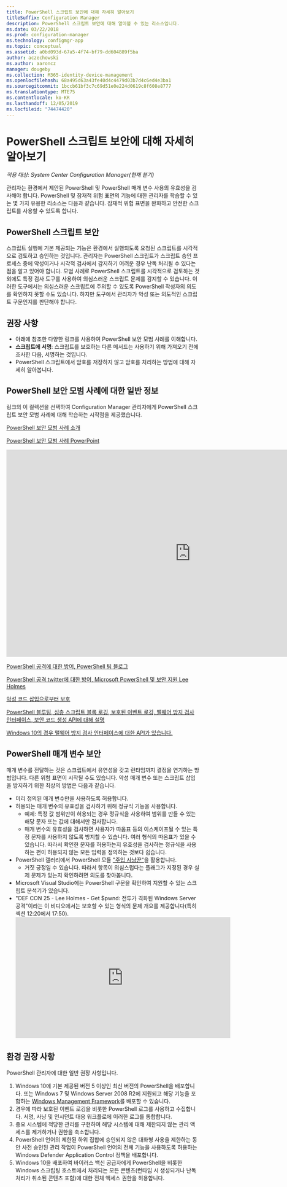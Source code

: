 ```yaml
---
title: PowerShell 스크립트 보안에 대해 자세히 알아보기
titleSuffix: Configuration Manager
description: PowerShell 스크립트 보안에 대해 알아볼 수 있는 리소스입니다.
ms.date: 03/22/2018
ms.prod: configuration-manager
ms.technology: configmgr-app
ms.topic: conceptual
ms.assetid: a0bd093d-67a5-4f74-bf79-dd604889f5ba
author: aczechowski
ms.author: aaroncz
manager: dougeby
ms.collection: M365-identity-device-management
ms.openlocfilehash: 68a495d63a43fe40d4c4479d03b7d4c6ed4e3ba1
ms.sourcegitcommit: 1bccb61bf3c7c69d51e0e224d0619c8f608e8777
ms.translationtype: MTE75
ms.contentlocale: ko-KR
ms.lasthandoff: 12/05/2019
ms.locfileid: "74474420"
---
```

# <a name="learn-more-about-powershell-script-security"></a>PowerShell 스크립트 보안에 대해 자세히 알아보기

*적용 대상: System Center Configuration Manager(현재 분기)*

관리자는 환경에서 제안된 PowerShell 및 PowerShell 매개 변수 사용의 유효성을 검사해야 합니다. PowerShell 및 잠재적 위험 표면의 기능에 대한 관리자를 학습할 수 있는 몇 가지 유용한 리소스는 다음과 같습니다. 잠재적 위험 표면을 완화하고 안전한 스크립트를 사용할 수 있도록 합니다.

## <a name="powershell-script-security"></a>PowerShell 스크립트 보안
스크립트 실행에 기본 제공되는 기능은 환경에서 실행되도록 요청된 스크립트를 시각적으로 검토하고 승인하는 것입니다. 관리자는 PowerShell 스크립트가 스크립트 승인 프로세스 중에 악성이거나 시각적 검사에서 감지하기 어려운 경우 난독 처리될 수 있다는 점을 알고 있어야 합니다. 모범 사례로 PowerShell 스크립트를 시각적으로 검토하는 것 외에도 특정 검사 도구를 사용하여 의심스러운 스크립트 문제를 감지할 수 있습니다. 이러한 도구에서는 의심스러운 스크립트에 주의할 수 있도록 PowerShell 작성자의 의도를 확인하지 못할 수도 있습니다. 하지만 도구에서 관리자가 악성 또는 의도적인 스크립트 구문인지를 판단해야 합니다.

## <a name="recommendations"></a>권장 사항
- 아래에 참조한 다양한 링크를 사용하여 PowerShell 보안 모범 사례를 이해합니다.
- **스크립트에 서명**: 스크립트를 보호하는 다른 메서드는 사용하기 위해 가져오기 전에 조사한 다음, 서명하는 것입니다.
- PowerShell 스크립트에서 암호를 저장하지 않고 암호를 처리하는 방법에 대해 자세히 알아봅니다.


## <a name="general-information-about-powershell-security-best-practices"></a>PowerShell 보안 모범 사례에 대한 일반 정보

링크의 이 컬렉션을 선택하여 Configuration Manager 관리자에게 PowerShell 스크립트 보안 모범 사례에 대해 학습하는 시작점을 제공했습니다.  

[PowerShell 보안 모범 사례 소개](https://blogs.msdn.microsoft.com/powershell/2013/12/16/powershell-security-best-practices/ )

[PowerShell 보안 모범 사례 PowerPoint](https://msdnshared.blob.core.windows.net/media/MSDNBlogsFS/prod.evol.blogs.msdn.com/CommunityServer.Blogs.Components.WeblogFiles/00/00/00/63/74/metablogapi/1055.PowerShell-Security-Best-Practices_3CA24C32.pptx)

<iframe src="https://channel9.msdn.com/Events/Blue-Hat-Security-Briefings/BlueHat-Security-Briefings-Fall-2013-Sessions/PowerShell-Best-Practices/player" width="960" height="540" allowFullScreen frameBorder="0"></iframe>

[PowerShell 공격에 대한 방어, PowerShell 팀 블로그](https://blogs.msdn.microsoft.com/powershell/2017/10/23/defending-against-powershell-attacks/)

[PowerShell 공격 twitter에 대한 방어, Microsoft PowerShell 및 보안 지원 Lee Holmes](https://twitter.com/Lee_Holmes/status/922462821081694208)

[악성 코드 삽입으로부터 보호](https://blogs.msdn.microsoft.com/powershell/2006/11/22/protecting-against-malicious-code-injection/)

[PowerShell 블루팀, 심층 스크립트 블록 로깅, 보호된 이벤트 로깅, 맬웨어 방지 검사 인터페이스, 보안 코드 생성 API에 대해 설명](https://blogs.msdn.microsoft.com/powershell/2015/06/09/powershell-the-blue-team/)

[Windows 10의 경우 맬웨어 방지 검사 인터페이스에 대한 API가 있습니다.](https://cloudblogs.microsoft.com/microsoftsecure/2015/06/09/windows-10-to-offer-application-developers-new-malware-defenses/?source=mmpc)

## <a name="powershell-parameters-security"></a>PowerShell 매개 변수 보안
매개 변수를 전달하는 것은 스크립트에서 유연성을 갖고 런타임까지 결정을 연기하는 방법입니다. 다른 위험 표면이 시작될 수도 있습니다. 악성 매개 변수 또는 스크립트 삽입을 방지하기 위한 최상의 방법은 다음과 같습니다.

- 미리 정의된 매개 변수만을 사용하도록 허용합니다.
- 허용되는 매개 변수의 유효성을 검사하기 위해 정규식 기능을 사용합니다.
    - 예제: 특정 값 범위만이 허용되는 경우 정규식을 사용하여 범위를 만들 수 있는 해당 문자 또는 값에 대해서만 검사합니다.
    - 매개 변수의 유효성을 검사하면 사용자가 따옴표 등의 이스케이프될 수 있는 특정 문자를 사용하지 않도록 방지할 수 있습니다. 여러 형식의 따옴표가 있을 수 있습니다. 따라서 확인한 문자를 허용하는지 유효성을 검사하는 정규식을 사용하는 편이 허용되지 않는 모든 입력을 정의하는 것보다 쉽습니다.
- PowerShell 갤러리에서 PowerShell 모듈 ["주입 사냥꾼"](https://www.powershellgallery.com/packages/InjectionHunter/1.0.0)을 활용합니다.
    - 거짓 긍정일 수 있습니다. 따라서 항목이 의심스럽다는 플래그가 지정된 경우 실제 문제가 있는지 확인하려면 의도를 찾아봅니다. 
- Microsoft Visual Studio에는 PowerShell 구문을 확인하여 지원할 수 있는 스크립트 분석기가 있습니다.
- "DEF CON 25 - Lee Holmes - Get $pwnd: 전투가 격화된 Windows Server 공격"이라는 이 비디오에서는 보호할 수 있는 형식의 문제 개요를 제공합니다(특히 섹션 12:20에서 17:50).     <iframe width="560" height="315" src="https://www.youtube.com/embed/ahxMOAAani8" frameborder="0" allow="autoplay; encrypted-media" allowfullscreen></iframe>

## <a name="environment-recommendations"></a>환경 권장 사항
PowerShell 관리자에 대한 일반 권장 사항입니다.
1. Windows 10에 기본 제공된 버전 5 이상인 최신 버전의 PowerShell을 배포합니다. 또는 Windows 7 및 Windows Server 2008 R2에 지원되고 해당 기능을 포함하는 [Windows Management Framework](https://www.microsoft.com/download/details.aspx?id=54616)를 배포할 수 있습니다. 
2. 경우에 따라 보호된 이벤트 로깅을 비롯한 PowerShell 로그를 사용하고 수집합니다. 서명, 사냥 및 인시던트 대응 워크플로에 이러한 로그를 통합합니다.
3. 중요 시스템에 적당한 관리를 구현하여 해당 시스템에 대해 제한되지 않는 관리 액세스를 제거하거나 권한을 축소합니다.
4. PowerShell 언어의 제한된 하위 집합에 승인되지 않은 대화형 사용을 제한하는 동안 사전 승인된 관리 작업이 PowerShell 언어의 전체 기능을 사용하도록 허용하는 Windows Defender Application Control 정책을 배포합니다.
5. Windows 10을 배포하여 바이러스 백신 공급자에게 PowerShell을 비롯한 Windows 스크립팅 호스트에서 처리되는 모든 콘텐츠(런타임 시 생성되거나 난독 처리가 취소된 콘텐츠 포함)에 대한 전체 액세스 권한을 허용합니다.
